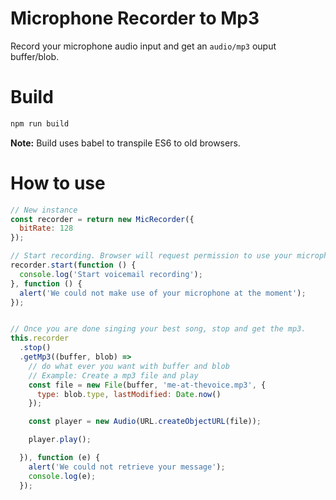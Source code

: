 # Microphone Recorder to Mp3

Record your microphone audio input and get an ```audio/mp3``` ouput buffer/blob.

# Build

```bash
npm run build
```

**Note:** Build uses babel to transpile ES6 to old browsers.

# How to use

```js
// New instance
const recorder = return new MicRecorder({
  bitRate: 128
});

// Start recording. Browser will request permission to use your microphone.
recorder.start(function () {
  console.log('Start voicemail recording');
}, function () {
  alert('We could not make use of your microphone at the moment');
});


// Once you are done singing your best song, stop and get the mp3.
this.recorder
  .stop()
  .getMp3((buffer, blob) =>
    // do what ever you want with buffer and blob
    // Example: Create a mp3 file and play
    const file = new File(buffer, 'me-at-thevoice.mp3', {
      type: blob.type, lastModified: Date.now()
    });

    const player = new Audio(URL.createObjectURL(file));

    player.play();

  }), function (e) {
    alert('We could not retrieve your message');
    console.log(e);
  });
```